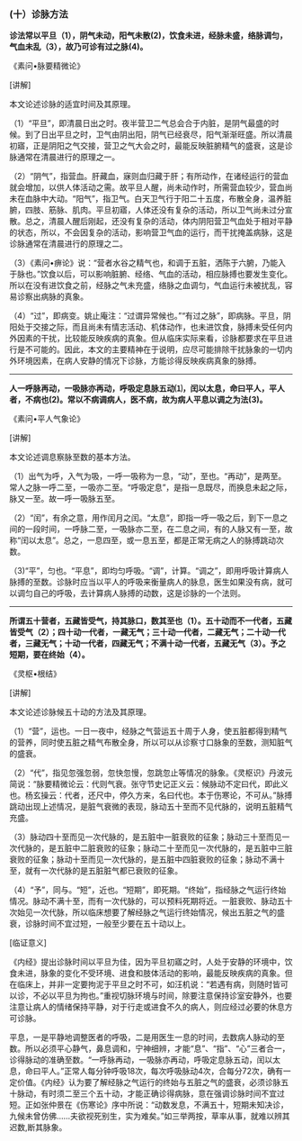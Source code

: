 ### (十）诊脉方法

**诊法常以平旦（1），阴气未动，阳气未散(2)，饮食未进，经脉未盛，络脉调匀，气血未乱（3），故乃可诊有过之脉(4)。**

​《素问•脉要精微论》

[讲解]

本文论述诊脉的适宜时间及其原理。

（1）“平旦”，即清晨日出之时。夜半营卫二气总会合于内脏，是阴气最盛的时候。到了日出平旦之时，卫气由阴出阳，阴气已经衰尽，阳气渐渐旺盛。所以清晨初寤，正是阴阳之气交接，营卫之气大会之时，最能反映脏腑精气的盛衰，这是诊脉通常在清晨进行的原理之一。

（2）“阴气”，指营血。肝藏血，寐则血归藏于肝；有所动作，在诸经运行的营血就会增加，以供人体活动之需。故平旦人醒，尚未动作时，所需营血较少，营血尚未在血脉中大动。“阳气”，指卫气。白天卫气行于阳二十五度，布散全身，温养脏腑，四肢、筋脉、肌肉。平旦初寤，人体还没有复杂的活动，所以卫气尚未过分宣散。总之，清晨人醒后刚起，还没有复杂的活动，体内阴阳营卫气血处于相对平静的状态，所以，不会因复杂的活动，影响营卫气血的运行，而干扰掩盖病脉，这是诊脉通常在清晨进行的原理之二。

（3）《素问•痹论》说：“营者水谷之精气也，和调于五脏，洒陈于六腑，乃能入于脉也。”饮食以后，可以影响脏腑、经络、气血的活动，相应脉搏也要发生变化。所以在没有进饮食之前，经脉之气未充盛，络脉之血调匀，气血运行未被扰乱，容易诊察出病脉的真象。

（4）“过”，即病变。姚止庵注：“过谓异常候也。”“有过之脉”，即病脉。平旦，阴阳处于交接之际，而且尚未有情志活动、机体动作，也未进饮食，脉搏未受任何内外因素的干扰，比较能反映疾病的真象。但从临床实际来看，诊脉都要求在平旦进行是不可能的。因此，本文的主要精神在于说明，应尽可能排除干扰脉象的一切内外环境因素，在病人安静的情况下诊脉，方能诊得反映疾病真象的脉搏。

* * *

**人一呼脉再动，一吸脉亦再动，呼吸定息脉五动⑴，闰以太息，命曰平人，平人者，不病也(2)。常以不病调病人，医不病，故为病人平息以调之为法(3)。**

​《素问•平人气象论》

[讲解]

本文论述调息察脉至数的基本方法。

（1）出气为呼，入气为吸，一呼一吸称为一息，“动”，至也。“再动”，是两至。常人之脉一呼二至，一吸亦二至。“呼吸定息”，是指一息既尽，而换息未起之际，脉又一至。故一呼一吸脉五至。

（2）“闰”，有余之意，用作闰月之闰。“太息”，即指一呼一吸之后，到下一息之间的一段时间，一呼脉二至，一吸脉亦二至，在二息之间，有的人脉又有一至，故称“闰以太息”。总之，一息四至，或一息五至，都是正常无病之人的脉搏跳动次数。

（3)“平”，匀也。“平息”，即均匀呼吸。“调”，计算。“调之”，即用呼吸计算病人脉搏的至数。诊脉时应当以平人的呼吸来衡量病人的脉息，医生如果没有病，就可以调匀自己的呼吸，去计算病人脉搏的动数，这是诊脉的一个法则。

* * *

**所谓五十营者，五藏皆受气，持其脉口，数其至也（1）。五十动而不一代者，五藏皆受气（2）；四十动一代者，一藏无气；三十动一代者，二藏无气；二十动一代者，三藏无气；十动一代者，四藏无气；不满十动一代者，五藏无气（3）。予之短期，要在终始（4）。**

​《灵枢•根结》

[讲解]

本文论述诊脉候五十动的方法及其原理。

（1）“营”，运也。一日一夜中，经脉之气营运五十周于人身，使五脏都得到精气的营养，同时使五脏之精气布散全身，所以可以从诊察寸口脉象的至数，测知脏气的盛衰。

（2）“代”，指见忽强忽弱，忽快忽慢，忽跳忽止等情况的脉象。《灵枢识》丹波元简说：“脉要精微论云：代则气衰。张守节史记正义云：候脉动不定曰代，即此义也。杨玄操云：代者，还尺中，停久方来，名曰代也。本于伤寒论，不可从。”脉搏跳动出现上述情况，是脏气衰微的表现，脉动五十至而不见代脉的，说明五脏精气充盛。

（3）脉动四十至而见一次代脉的，是五脏中一脏衰败的征象；脉动三十至而见一次代脉的，是五脏中二脏衰败的征象；脉动二十至而见一次代脉的，是五脏中三脏衰败的征象；脉动十至而见一次代脉的，是五脏中四脏衰败的征象；脉动不满十至，就有一次代脉的是五脏脏气都已衰败的征象。

（4）“予”，同与。“短”，近也。“短期”，即死期。“终始”，指经脉之气运行终始情况。脉动不满十至，而有一次代脉的，可以预料死期将近。一脏衰败、脉动五十次始见一次代脉，所以临床想要了解经脉之气运行终始情况，候出五脏之气的盛衰，诊脉时间不宜过短，一般至少要在五十动以上。

[临证意义]

《内经》提出诊脉时间以平旦为佳，因为平旦初寤之时，人处于安静的环境中，饮食未进，脉象的变化不受环境、进食和肢体活动的影响，最能反映疾病的真象。但在临床上，并非一定要拘泥于平旦之时不可，如汪机说：“若遇有病，则随时皆可以诊，不必以平旦为拘也。”重视切脉环境与时间，除要注意保持诊室安静外，也要注意让病人的情绪保持平静，对于行走或进食不久的病人，则应经过必要的休息方可诊脉。

平息，一是平静地调整医者的呼吸，二是用医生一息的时间，去数病人脉动的至数。所以必须平心静气，鼻息调和，宁神细辨，才能“息”、“指”、“心”三者合一，诊得脉动的准确至数。“一呼脉再动，一吸脉亦再动，呼吸定息脉五动，闰以太息，命曰平人。”正常人每分钟呼吸18次，每次呼吸脉动4次，合每分72次，确有一定价值。《内经》认为要了解经脉之气运行的终始与五脏之气的盛衰，必须诊脉五十脉动，有时须二至三个五十动，才能正确诊得病脉，意在强调诊脉时间不宜过短。正如张仲景在《伤寒论》序中所说：“动数发息，不满五十，短期未知决诊，九候未曾仿佛……夫欲视死别生，实为难矣。”如三举两按，草率从事，就难以辨其迟数,断其脉象。

